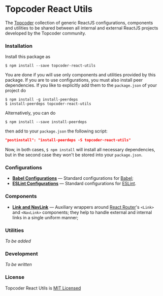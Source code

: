 # Topcoder React Utils
The [Topcoder](https://www.topcoder.com) collection of generic ReactJS
configurations, components and utilities to be shared between all internal and
external ReactJS projects developed by the Topcoder community.

### Installation
Install this package as
```
$ npm install --save topcoder-react-utils
```

You are done if you will use only components and utilities provided by this
package. If you are to use configurations, you must also install peer
dependencies. If you like to explicitly add them to the `package.json` of your
project do
```
$ npm install -g install-peerdeps
$ install-peerdeps topcoder-react-utils
```

Alternatively, you can do
```
$ npm install --save install-peerdeps
```

then add to your `package.json` the following script:
```json
"postinstall": "install-peerdeps -S topcoder-react-utils"
```

Now, in both cases, `$ npm install` will install all necessary dependencies, but
in the second case they won't be stored into your `package.json`.

### Configurations
- [**Babel Configurations**](docs/babel-config.md) &mdash; Standard configurations
for [Babel](https://babeljs.io/);
- [**ESLint Configurations**](docs/eslint-config.md) &mdash; Standard
configurations for [ESLint](https://eslint.org/).

### Components
- [**Link and NavLink**](docs/link-and-navlink.md) &mdash; Auxiliary wrappers around [React Router](https://github.com/ReactTraining/react-router)'s `<Link>` and `<NavLink>` components; they help to handle external and internal links in a single uniform manner;

### Utilities
*To be added*

### Development
*To be written*

### License
Topcoder React Utils is [MIT Licensed](LICENSE.md)
